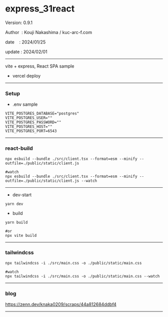 ﻿# express_31react

 Version: 0.9.1

 Author  : Kouji Nakashima / kuc-arc-f.com

 date    : 2024/01/25

 update : 2024/02/01 

***

vite + express, React SPA sample

* vercel deploy

***
### Setup

* .env sample

```
VITE_POSTGRES_DATABASE="postgres"
VITE_POSTGRES_USER=""
VITE_POSTGRES_PASSWORD=""
VITE_POSTGRES_HOST=""
VITE_POSTGRES_PORT=6543
```

***
### react-build

```
npx esbuild --bundle ./src/client.tsx --format=esm --minify --outfile=./public/static/client.js

#watch
npx esbuild --bundle ./src/client.tsx --format=esm --minify --outfile=./public/static/client.js --watch
```

***
* dev-start
```
yarn dev
```

* build
```
yarn build

#or
npx vite build

```
***
### tailwindcss

```
npx tailwindcss -i ./src/main.css -o ./public/static/main.css

#watch
npx tailwindcss -i ./src/main.css -o ./public/static/main.css --watch
```

***
### blog

https://zenn.dev/knaka0209/scraps/44a812684ddbf4

***

